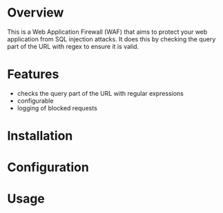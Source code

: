 # Overview 

This is a Web Application Firewall (WAF) that aims to protect your web application from SQL injection attacks. It does this by checking the query part of the URL with regex to ensure it is valid.

# Features

- checks the query part of the URL with regular expressions
- configurable 
- logging of blocked requests

# Installation

# Configuration

# Usage

